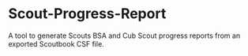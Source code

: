 # Scout-Progress-Report
A tool to generate Scouts BSA and Cub Scout progress reports from an exported Scoutbook CSF file.
